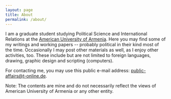 ```yaml
---
layout: page
title: About
permalink: /about/
---
```


I am a graduate student studying Political Science and International Relations at the [American University of Armenia](http://www.aua.am). Here you may find some of my writings and working papers -- probably political in their kind most of the time. Occasionally I may post other materials as well, as I enjoy other activities, too. These include but are not limited to foreign languages, drawing, graphic design and scripting (computers).

For contacting me, you may use this public e-mail address: [public-affairs@t-online.de](mailto:public-affairs@t-online.de).

Note: The contents are mine and do not necessarily reflect the views of American University of Armenia or any other entity.

